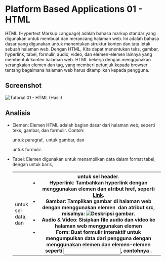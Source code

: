 # Platform Based Applications 01 - HTML

HTML (Hypertext Markup Language) adalah bahasa markup standar yang digunakan untuk membuat dan merancang halaman web. Ini adalah bahasa dasar yang digunakan untuk menentukan struktur konten dan tata letak sebuah halaman web. Dengan HTML, Kita dapat menentukan teks, gambar, hyperlink, tabel, formulir, audio, video, dan elemen-elemen lainnya yang membentuk konten halaman web. HTML bekerja dengan menggunakan serangkaian elemen dan tag, yang memberi petunjuk kepada browser tentang bagaimana halaman web harus ditampilkan kepada pengguna.

## Screenshot
![Tutorial 01 - HTML (Hasil)](https://github.com/dapraws/Tutorial-PlatformBasedApplications/assets/122019775/129f569f-6674-4ebb-9838-8ec82bb1d070)

## Analisis
- Elemen: Elemen HTML adalah bagian dasar dari halaman web, seperti teks, gambar, dan formulir. Contoh: <p> untuk paragraf, <img> untuk gambar, dan <form> untuk formulir.
- Tabel: Elemen <table> digunakan untuk menampilkan data dalam format tabel, dengan <tr> untuk baris, <td> untuk sel data, dan <th> untuk sel header.
- Hyperlink: Tambahkan hyperlink dengan menggunakan elemen <a> dan atribut href, seperti <a href="https://www.example.com">Link</a>.
- Gambar: Tampilkan gambar di halaman web dengan menggunakan elemen <img> dan atribut src, misalnya: <img src="gambar.jpg" alt="Deskripsi gambar">.
- Audio & Video: Sisipkan file audio dan video ke halaman web menggunakan elemen <audio> dan <video> dengan atribut src, seperti <audio src="audio.mp3" controls>.
- Form: Buat formulir interaktif untuk mengumpulkan data dari pengguna dengan menggunakan elemen <form> dan elemen-elemen seperti <input>, contohnya <form action="/proses" method="post">.
